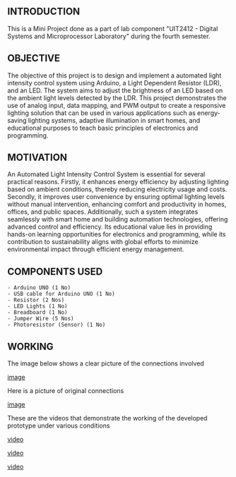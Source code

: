 ## INTRODUCTION

This is a Mini Project done as a part of lab component "UIT2412 - Digital Systems and Microprocessor Laboratory" during the fourth semester.

## OBJECTIVE

The objective of this project is to design and implement a automated light intensity control system using Arduino, a Light Dependent Resistor (LDR), and an LED. The system aims to adjust the brightness of an LED based on the ambient light levels detected by the LDR. This project demonstrates the use of analog input, data mapping, and PWM output to create a responsive lighting solution that can be used in various applications such as energy-saving lighting systems, adaptive illumination in smart homes, and educational purposes to teach basic principles of electronics and programming. 

## MOTIVATION

An Automated Light Intensity Control System is essential for several practical reasons. Firstly, it enhances energy efficiency by adjusting lighting based on ambient conditions, thereby reducing electricity usage and costs. Secondly, it improves user convenience by ensuring optimal lighting levels without manual intervention, enhancing comfort and productivity in homes, offices, and public spaces. Additionally, such a system integrates seamlessly with smart home and building automation technologies, offering advanced control and efficiency. Its educational value lies in providing hands-on learning opportunities for electronics and programming, while its contribution to sustainability aligns with global efforts to minimize environmental impact through efficient energy management.

## COMPONENTS USED

    - Arduino UNO (1 No)
    - USB cable for Arduino UNO (1 No)
    - Resistor (2 Nos) 
    - LED Lights (1 No)
    - Breadboard (1 No) 
    - Jumper Wire (5 Nos) 
    - Photoresistor (Sensor) (1 No) 

## WORKING

The image below shows a clear picture of the connections involved

[image](assets/Picture1.png)

Here is a picture of original connections

[image](assets/Picture2.png)

These are the videos that demonstrate the working of the developed prototype under various conditions

[video](assets/Video1.MP4)

[video](assets/Video2.MP4)

[video](assets/Video3.MP4)